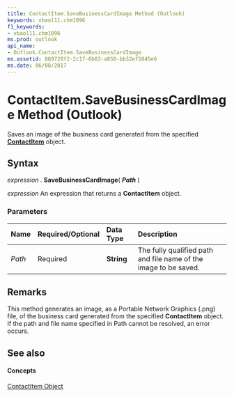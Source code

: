 ```yaml
---
title: ContactItem.SaveBusinessCardImage Method (Outlook)
keywords: vbaol11.chm1096
f1_keywords:
- vbaol11.chm1096
ms.prod: outlook
api_name:
- Outlook.ContactItem.SaveBusinessCardImage
ms.assetid: 889728f2-2c17-6b83-a858-bb32ef5845e6
ms.date: 06/08/2017
---
```



# ContactItem.SaveBusinessCardImage Method (Outlook)

Saves an image of the business card generated from the specified  **[ContactItem](contactitem-object-outlook.md)** object.


## Syntax

 _expression_ . **SaveBusinessCardImage**( **_Path_** )

 _expression_ An expression that returns a **ContactItem** object.


### Parameters



|**Name**|**Required/Optional**|**Data Type**|**Description**|
|:-----|:-----|:-----|:-----|
| _Path_|Required| **String**|The fully qualified path and file name of the image to be saved.|

## Remarks

This method generates an image, as a Portable Network Graphics (.png) file, of the business card generated from the specified  **ContactItem** object. If the path and file name specified in Path cannot be resolved, an error occurs.


## See also


#### Concepts


[ContactItem Object](contactitem-object-outlook.md)

